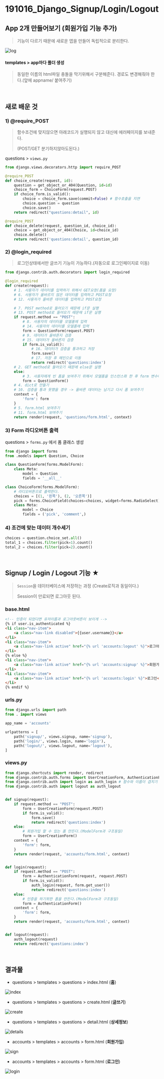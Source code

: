 # 191016_Django_Signup/Login/Logout

## App 2개 만들어보기 (회원가입 기능 추가)

> 기능이 다르기 때문에 새로운 앱을 만들어 독립적으로 분리한다.

![log](assets/log.PNG)



#### templates > app마다 폴더 생성

> 동일한 이름의 html파일 충돌을 막기위해서 구분해준다. 경로도 변경해줘야 한다.(앞에 appname/ 붙여주기)

<br>

## 새로 배운 것

### 1) @require_POST

> 함수조건에 맞지않으면 아래코드가 실행되지 않고 대신에 에러페이지를 보내준다.
>
> (POST/GET 분기하지않아도된다.)

questions > `views.py` 

```python
from django.views.decorators.http import require_POST
```

```python
@require_POST
def choice_create(request, id):
    question = get_object_or_404(Question, id=id)
    choice_form = ChoiceForm(request.POST)
    if choice_form.is_valid():
        choice = choice_form.save(commit=False) # 함수호출을 지연
        choice.question = question
        choice.save()
    return redirect("questions:detail", id)

@require_POST
def choice_delete(request, question_id, choice_id):
    choice = get_object_or_404(Choice, id=choice_id) 
    choice.delete()
    return redirect('questions:detail', question_id)
```

### 2) @login_required

> 로그인상태에서만 글쓰기 기능이 가능하다.(자동으로 로그인페이지로 이동)

```python
from django.contrib.auth.decorators import login_required
```

```python
@login_required
def create(request):
    # 1. 사용자가 데이터를 입력하기 위해서 GET요청(폼을 요청)
    # 6. 사용자가 올바르지 않은 데이터를 입력하고 POST요청
    # 12. 사용자가 올바른 데이터를 입력하고 POST요청

    # 7. POST method로 들어오기 때문에 if문 실행
    # 13. POST method로 들어오기 때문에 if문 실행
    if request.method == "POST":
        # 8. 사용자의 데이터를 모델폼에 입력
        # 14. 사용자의 데이터를 모델폼에 입력
        form = QuestionForm(request.POST)
        # 9. 데이터가 올바른지 검증
        # 15. 데이터가 올바른지 검증
        if form.is_valid():
            # 16. 데이터가 검증을 통과하고 저장
            form.save()
            # 17. 저장 후 메인으로 이동
            return redirect('questions:index')
    # 2. GET method로 들어오기 때문에 else문 실행
    else:
        # 3. 사용자에게 빈 폼을 보여주기 위해서 모델폼을 인스턴스화 한 후 form 변수에 저장
        form = QuestionForm()
    # 4. dict로 만들기
    # 10. 검증을 통과 못했을 경우 -> 올바른 데이터는 남기고 다시 폼 보여주기
    context = {
        'form': form
    }
    # 5. form.html 보여주기
    # 11. form.html 보여주기
    return render(request, 'questions/form.html', context)
```

### 3) Form 라디오버튼 출력

questions > `forms.py` 에서 폼 클래스 생성

```python
from django import forms
from .models import Question, Choice

class QuestionForm(forms.ModelForm):
    class Meta:
        model = Question
        fields = '__all__'

class ChoiceForm(forms.ModelForm):
    # 라디오버튼으로 출력한다.
    choices = [(1, '왼쪽'), (2, '오른쪽')]
    pick = forms.ChoiceField(choices=choices, widget=forms.RadioSelect)
    class Meta:
        model = Choice
        fields = ('pick', 'comment',)
```

### 4) 조건에 맞는 데이터 개수세기

```python
choices = question.choice_set.all()
total_1 = choices.filter(pick=1).count()
total_2 = choices.filter(pick=2).count()
```

<br>

## Signup /  Login / Logout 기능 ★

> `Session`을 데이터베이스에 저장하는 과정 (Create로직과 동일이다.)
>
> Session이 만료되면 로그아웃 된다.

### base.html

```html
<!-- 인증이 되었다면 유저이름과 로그아웃버튼이 보이게 -->
{% if user.is_authenticated %}
<li class="nav-item">
    <a class="nav-link disabled">{{user.username}}</a>
</li>
<li class="nav-item">
    <a class="nav-link active" href="{% url 'accounts:logout' %}">로그아웃</a>
</li>
{% else %}
<li class="nav-item">
    <a class="nav-link active" href="{% url 'accounts:signup' %}">회원가입</a>
</li>
<li class="nav-item">
    <a class="nav-link active" href="{% url 'accounts:login' %}">로그인</a>
</li>
{% endif %}
```

### urls.py

```python
from django.urls import path
from . import views

app_name = 'accounts'

urlpatterns = [
    path('signup/', views.signup, name='signup'),
    path('login/', views.login, name='login'),
    path('logout/', views.logout, name='logout'),
]

```

### views.py

```python
from django.shortcuts import render, redirect
from django.contrib.auth.forms import UserCreationForm, AuthenticationForm
from django.contrib.auth import login as auth_login # 함수와 이름이 겹치기 때문에 바꿔준다.
from django.contrib.auth import logout as auth_logout


def signup(request):
    if request.method == "POST":
        form = UserCreationForm(request.POST)
        if form.is_valid():
            form.save()
            return redirect('questions:index')
    else:
        # 회원가입 할 수 있는 폼 만든다.(ModelForm과 구조동일)
        form = UserCreationForm()
    context = {
        'form': form,
    }
    return render(request, 'accounts/form.html', context)


def login(request):
    if request.method == "POST":
        form = AuthenticationForm(request, request.POST)
        if form.is_valid():
            auth_login(request, form.get_user())
            return redirect('questions:index')
    else:
        # 인증을 하기위한 폼을 만든다.(ModelForm과 구조동일)
        form = AuthenticationForm()
    context = {
        'form': form,
    }
    return render(request, 'accounts/form.html', context)


def logout(request):
    auth_logout(request)
    return redirect('questions:index')
```

<br>

## 결과물

- questions > templates > questions > index.html (**홈**)

![index](assets/index.PNG)

- questions > templates > questions > create.html (**글쓰기**)

![create](assets/create.PNG)

- questions > templates > questions > detail.html (**상세정보**)

![details](assets/details.PNG)

- accounts > templates > accounts > form.html (**회원가입**)

![sign](assets/sign.PNG)

- accounts > templates > accounts > form.html (**로그인**)

![login](assets/login.PNG)

